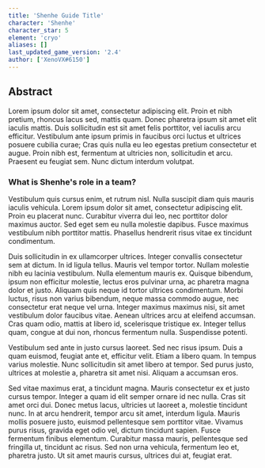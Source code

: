```yaml
---
title: 'Shenhe Guide Title'
character: 'Shenhe'
character_star: 5
element: 'cryo'
aliases: []
last_updated_game_version: '2.4'
author: ['XenoVX#6150']
---
```


## Abstract

Lorem ipsum dolor sit amet, consectetur adipiscing elit. Proin et nibh pretium, rhoncus lacus sed, mattis quam. Donec pharetra ipsum sit amet elit iaculis mattis. Duis sollicitudin est sit amet felis porttitor, vel iaculis arcu efficitur. Vestibulum ante ipsum primis in faucibus orci luctus et ultrices posuere cubilia curae; Cras quis nulla eu leo egestas pretium consectetur et augue. Proin nibh est, fermentum at ultricies non, sollicitudin et arcu. Praesent eu feugiat sem. Nunc dictum interdum volutpat.

### What is Shenhe's role in a team?

Vestibulum quis cursus enim, et rutrum nisl. Nulla suscipit diam quis mauris iaculis vehicula. Lorem ipsum dolor sit amet, consectetur adipiscing elit. Proin eu placerat nunc. Curabitur viverra dui leo, nec porttitor dolor maximus auctor. Sed eget sem eu nulla molestie dapibus. Fusce maximus vestibulum nibh porttitor mattis. Phasellus hendrerit risus vitae ex tincidunt condimentum.

Duis sollicitudin in ex ullamcorper ultrices. Integer convallis consectetur sem at dictum. In id ligula tellus. Mauris vel tempor tortor. Nullam molestie nibh eu lacinia vestibulum. Nulla elementum mauris ex. Quisque bibendum, ipsum non efficitur molestie, lectus eros pulvinar urna, ac pharetra magna dolor et justo. Aliquam quis neque id tortor ultrices condimentum. Morbi luctus, risus non varius bibendum, neque massa commodo augue, nec consectetur erat neque vel urna. Integer maximus maximus nisi, sit amet vestibulum dolor faucibus vitae. Aenean ultrices arcu at eleifend accumsan. Cras quam odio, mattis at libero id, scelerisque tristique ex. Integer tellus quam, congue at dui non, rhoncus fermentum nulla. Suspendisse potenti.

Vestibulum sed ante in justo cursus laoreet. Sed nec risus ipsum. Duis a quam euismod, feugiat ante et, efficitur velit. Etiam a libero quam. In tempus varius molestie. Nunc sollicitudin sit amet libero at tempor. Sed purus justo, ultrices at molestie a, pharetra sit amet nisi. Aliquam a accumsan eros.

Sed vitae maximus erat, a tincidunt magna. Mauris consectetur ex et justo cursus tempor. Integer a quam id elit semper ornare id nec nulla. Cras sit amet orci dui. Donec metus lacus, ultricies ut laoreet a, molestie tincidunt nunc. In at arcu hendrerit, tempor arcu sit amet, interdum ligula. Mauris mollis posuere justo, euismod pellentesque sem porttitor vitae. Vivamus purus risus, gravida eget odio vel, dictum tincidunt sapien. Fusce fermentum finibus elementum. Curabitur massa mauris, pellentesque sed fringilla ut, tincidunt ac risus. Sed non urna vehicula, fermentum leo et, pharetra justo. Ut sit amet mauris cursus, ultrices dui at, feugiat erat.